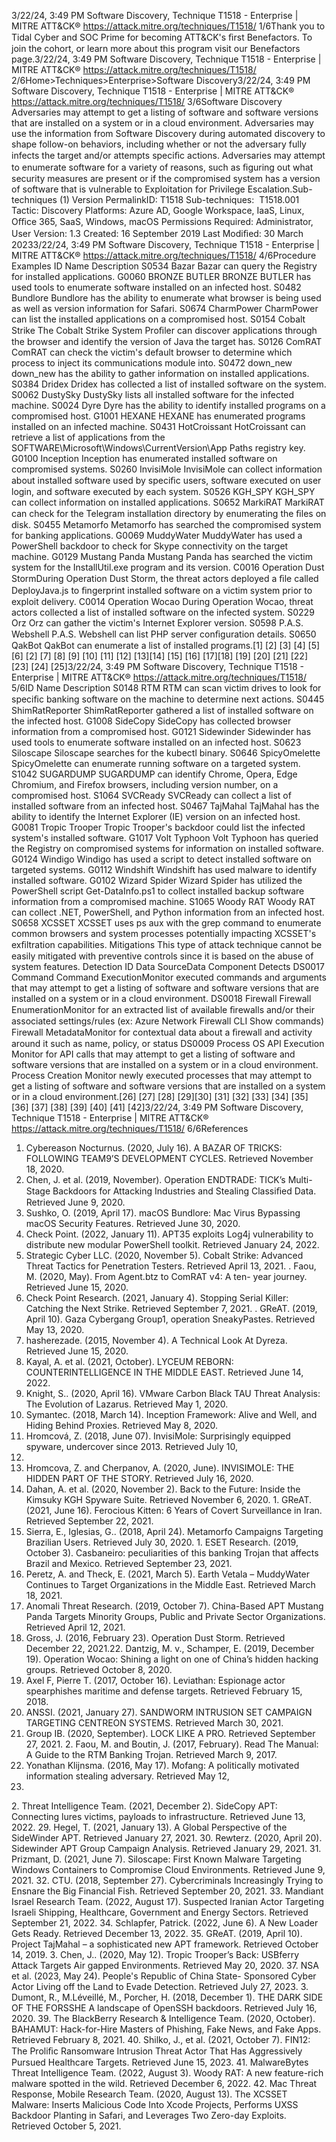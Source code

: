 3/22/24, 3:49 PM Software Discovery, Technique T1518 - Enterprise | MITRE ATT&CK®
https://attack.mitre.org/techniques/T1518/ 1/6Thank you to Tidal Cyber and SOC Prime for becoming ATT&CK's ﬁrst Benefactors. To join the cohort, or learn more about this program visit our
Benefactors page.3/22/24, 3:49 PM Software Discovery, Technique T1518 - Enterprise | MITRE ATT&CK®
https://attack.mitre.org/techniques/T1518/ 2/6Home>Techniques>Enterprise>Software Discovery3/22/24, 3:49 PM Software Discovery, Technique T1518 - Enterprise | MITRE ATT&CK®
https://attack.mitre.org/techniques/T1518/ 3/6Software Discovery
Adversaries may attempt to get a listing of software and software versions that are installed on a system or in a cloud environment.
Adversaries may use the information from Software Discovery during automated discovery to shape follow-on behaviors, including whether
or not the adversary fully infects the target and/or attempts speciﬁc actions.
Adversaries may attempt to enumerate software for a variety of reasons, such as ﬁguring out what security measures are present or if the
compromised system has a version of software that is vulnerable to Exploitation for Privilege Escalation.Sub-techniques (1)
Version PermalinkID: T1518
Sub-techniques:  T1518.001
 
Tactic: Discovery
 
Platforms: Azure AD, Google Workspace, IaaS, Linux, Oﬃce 365, SaaS, Windows, macOS
 
Permissions Required: Administrator, User
Version: 1.3
Created: 16 September 2019
Last Modiﬁed: 30 March 20233/22/24, 3:49 PM Software Discovery, Technique T1518 - Enterprise | MITRE ATT&CK®
https://attack.mitre.org/techniques/T1518/ 4/6Procedure Examples
ID Name Description
S0534 Bazar Bazar can query the Registry for installed applications.
G0060 BRONZE BUTLER BRONZE BUTLER has used tools to enumerate software installed on an infected host.
S0482 Bundlore Bundlore has the ability to enumerate what browser is being used as well as version information for
Safari.
S0674 CharmPower CharmPower can list the installed applications on a compromised host.
S0154 Cobalt Strike The Cobalt Strike System Proﬁler can discover applications through the browser and identify the
version of Java the target has.
S0126 ComRAT ComRAT can check the victim's default browser to determine which process to inject its
communications module into.
S0472 down\_new down\_new has the ability to gather information on installed applications.
S0384 Dridex Dridex has collected a list of installed software on the system.
S0062 DustySky DustySky lists all installed software for the infected machine.
S0024 Dyre Dyre has the ability to identify installed programs on a compromised host.
G1001 HEXANE HEXANE has enumerated programs installed on an infected machine.
S0431 HotCroissant HotCroissant can retrieve a list of applications from the
SOFTWARE\Microsoft\Windows\CurrentVersion\App Paths registry key.
G0100 Inception Inception has enumerated installed software on compromised systems.
S0260 InvisiMole InvisiMole can collect information about installed software used by speciﬁc users, software executed
on user login, and software executed by each system.
S0526 KGH\_SPY KGH\_SPY can collect information on installed applications.
S0652 MarkiRAT MarkiRAT can check for the Telegram installation directory by enumerating the ﬁles on disk.
S0455 Metamorfo Metamorfo has searched the compromised system for banking applications.
G0069 MuddyWater MuddyWater has used a PowerShell backdoor to check for Skype connectivity on the target machine.
G0129 Mustang Panda Mustang Panda has searched the victim system for the InstallUtil.exe program and its version.
C0016 Operation Dust
StormDuring Operation Dust Storm, the threat actors deployed a ﬁle called DeployJava.js to ﬁngerprint
installed software on a victim system prior to exploit delivery.
C0014 Operation Wocao During Operation Wocao, threat actors collected a list of installed software on the infected system.
S0229 Orz Orz can gather the victim's Internet Explorer version.
S0598 P.A.S. Webshell P.A.S. Webshell can list PHP server conﬁguration details.
S0650 QakBot QakBot can enumerate a list of installed programs.[1]
[2]
[3]
[4]
[5]
[6]
[2]
[7]
[8]
[9]
[10]
[11]
[12]
[13][14]
[15]
[16]
[17][18]
[19]
[20]
[21]
[22]
[23]
[24]
[25]3/22/24, 3:49 PM Software Discovery, Technique T1518 - Enterprise | MITRE ATT&CK®
https://attack.mitre.org/techniques/T1518/ 5/6ID Name Description
S0148 RTM RTM can scan victim drives to look for speciﬁc banking software on the machine to determine next
actions.
S0445 ShimRatReporter ShimRatReporter gathered a list of installed software on the infected host.
G1008 SideCopy SideCopy has collected browser information from a compromised host.
G0121 Sidewinder Sidewinder has used tools to enumerate software installed on an infected host.
S0623 Siloscape Siloscape searches for the kubectl binary.
S0646 SpicyOmelette SpicyOmelette can enumerate running software on a targeted system.
S1042 SUGARDUMP SUGARDUMP can identify Chrome, Opera, Edge Chromium, and Firefox browsers, including version
number, on a compromised host.
S1064 SVCReady SVCReady can collect a list of installed software from an infected host.
S0467 TajMahal TajMahal has the ability to identify the Internet Explorer (IE) version on an infected host.
G0081 Tropic Trooper Tropic Trooper's backdoor could list the infected system's installed software.
G1017 Volt Typhoon Volt Typhoon has queried the Registry on compromised systems for information on installed software.
G0124 Windigo Windigo has used a script to detect installed software on targeted systems.
G0112 Windshift Windshift has used malware to identify installed software.
G0102 Wizard Spider Wizard Spider has utilized the PowerShell script Get-DataInfo.ps1 to collect installed backup
software information from a compromised machine.
S1065 Woody RAT Woody RAT can collect .NET, PowerShell, and Python information from an infected host.
S0658 XCSSET XCSSET uses ps aux with the grep command to enumerate common browsers and system
processes potentially impacting XCSSET's exﬁltration capabilities.
Mitigations
This type of attack technique cannot be easily mitigated with preventive controls since it is based on the abuse of system features.
Detection
ID Data SourceData Component Detects
DS0017 Command Command
ExecutionMonitor executed commands and arguments that may attempt to get a listing of software
and software versions that are installed on a system or in a cloud environment.
DS0018 Firewall Firewall
EnumerationMonitor for an extracted list of available ﬁrewalls and/or their associated settings/rules (ex:
Azure Network Firewall CLI Show commands)
Firewall
MetadataMonitor for contextual data about a ﬁrewall and activity around it such as name, policy, or
status
DS0009 Process OS API Execution Monitor for API calls that may attempt to get a listing of software and software versions
that are installed on a system or in a cloud environment.
Process Creation Monitor newly executed processes that may attempt to get a listing of software and
software versions that are installed on a system or in a cloud environment.[26]
[27]
[28]
[29][30]
[31]
[32]
[33]
[34]
[35]
[36]
[37]
[38]
[39]
[40]
[41]
[42]3/22/24, 3:49 PM Software Discovery, Technique T1518 - Enterprise | MITRE ATT&CK®
https://attack.mitre.org/techniques/T1518/ 6/6References
1. Cybereason Nocturnus. (2020, July 16). A BAZAR OF TRICKS:
FOLLOWING TEAM9’S DEVELOPMENT CYCLES. Retrieved
November 18, 2020.
2. Chen, J. et al. (2019, November). Operation ENDTRADE: TICK’s
Multi-Stage Backdoors for Attacking Industries and Stealing
Classiﬁed Data. Retrieved June 9, 2020.
3. Sushko, O. (2019, April 17). macOS Bundlore: Mac Virus
Bypassing macOS Security Features. Retrieved June 30, 2020.
4. Check Point. (2022, January 11). APT35 exploits Log4j
vulnerability to distribute new modular PowerShell toolkit.
Retrieved January 24, 2022.
5. Strategic Cyber LLC. (2020, November 5). Cobalt Strike:
Advanced Threat Tactics for Penetration Testers. Retrieved
April 13, 2021.
 . Faou, M. (2020, May). From Agent.btz to ComRAT v4: A ten-
year journey. Retrieved June 15, 2020.
7. Check Point Research. (2021, January 4). Stopping Serial
Killer: Catching the Next Strike. Retrieved September 7, 2021.
 . GReAT. (2019, April 10). Gaza Cybergang Group1, operation
SneakyPastes. Retrieved May 13, 2020.
9. hasherezade. (2015, November 4). A Technical Look At
Dyreza. Retrieved June 15, 2020.
10. Kayal, A. et al. (2021, October). LYCEUM REBORN:
COUNTERINTELLIGENCE IN THE MIDDLE EAST. Retrieved
June 14, 2022.
11. Knight, S.. (2020, April 16). VMware Carbon Black TAU Threat
Analysis: The Evolution of Lazarus. Retrieved May 1, 2020.
12. Symantec. (2018, March 14). Inception Framework: Alive and
Well, and Hiding Behind Proxies. Retrieved May 8, 2020.
13. Hromcová, Z. (2018, June 07). InvisiMole: Surprisingly
equipped spyware, undercover since 2013. Retrieved July 10,
2018.
14. Hromcova, Z. and Cherpanov, A. (2020, June). INVISIMOLE:
THE HIDDEN PART OF THE STORY. Retrieved July 16, 2020.
15. Dahan, A. et al. (2020, November 2). Back to the Future: Inside
the Kimsuky KGH Spyware Suite. Retrieved November 6, 2020.
1 . GReAT. (2021, June 16). Ferocious Kitten: 6 Years of Covert
Surveillance in Iran. Retrieved September 22, 2021.
17. Sierra, E., Iglesias, G.. (2018, April 24). Metamorfo Campaigns
Targeting Brazilian Users. Retrieved July 30, 2020.
1 . ESET Research. (2019, October 3). Casbaneiro: peculiarities of
this banking Trojan that affects Brazil and Mexico. Retrieved
September 23, 2021.
19. Peretz, A. and Theck, E. (2021, March 5). Earth Vetala –
MuddyWater Continues to Target Organizations in the Middle
East. Retrieved March 18, 2021.
20. Anomali Threat Research. (2019, October 7). China-Based APT
Mustang Panda Targets Minority Groups, Public and Private
Sector Organizations. Retrieved April 12, 2021.
21. Gross, J. (2016, February 23). Operation Dust Storm. Retrieved
December 22, 2021.22. Dantzig, M. v., Schamper, E. (2019, December 19). Operation
Wocao: Shining a light on one of China’s hidden hacking
groups. Retrieved October 8, 2020.
23. Axel F, Pierre T. (2017, October 16). Leviathan: Espionage actor
spearphishes maritime and defense targets. Retrieved
February 15, 2018.
24. ANSSI. (2021, January 27). SANDWORM INTRUSION SET
CAMPAIGN TARGETING CENTREON SYSTEMS. Retrieved
March 30, 2021.
25. Group IB. (2020, September). LOCK LIKE A PRO. Retrieved
September 27, 2021.
2 . Faou, M. and Boutin, J. (2017, February). Read The Manual: A
Guide to the RTM Banking Trojan. Retrieved March 9, 2017.
27. Yonathan Klijnsma. (2016, May 17). Mofang: A politically
motivated information stealing adversary. Retrieved May 12,
2020.
2 . Threat Intelligence Team. (2021, December 2). SideCopy APT:
Connecting lures victims, payloads to infrastructure. Retrieved
June 13, 2022.
29. Hegel, T. (2021, January 13). A Global Perspective of the
SideWinder APT. Retrieved January 27, 2021.
30. Rewterz. (2020, April 20). Sidewinder APT Group Campaign
Analysis. Retrieved January 29, 2021.
31. Prizmant, D. (2021, June 7). Siloscape: First Known Malware
Targeting Windows Containers to Compromise Cloud
Environments. Retrieved June 9, 2021.
32. CTU. (2018, September 27). Cybercriminals Increasingly
Trying to Ensnare the Big Financial Fish. Retrieved September
20, 2021.
33. Mandiant Israel Research Team. (2022, August 17). Suspected
Iranian Actor Targeting Israeli Shipping, Healthcare,
Government and Energy Sectors. Retrieved September 21,
2022.
34. Schlapfer, Patrick. (2022, June 6). A New Loader Gets Ready.
Retrieved December 13, 2022.
35. GReAT. (2019, April 10). Project TajMahal – a sophisticated
new APT framework. Retrieved October 14, 2019.
3 . Chen, J.. (2020, May 12). Tropic Trooper’s Back: USBferry
Attack Targets Air gapped Environments. Retrieved May 20,
2020.
37. NSA et al. (2023, May 24). People's Republic of China State-
Sponsored Cyber Actor Living off the Land to Evade Detection.
Retrieved July 27, 2023.
3 . Dumont, R., M.Léveillé, M., Porcher, H. (2018, December 1).
THE DARK SIDE OF THE FORSSHE A landscape of OpenSSH
backdoors. Retrieved July 16, 2020.
39. The BlackBerry Research & Intelligence Team. (2020, October).
BAHAMUT: Hack-for-Hire Masters of Phishing, Fake News, and
Fake Apps. Retrieved February 8, 2021.
40. Shilko, J., et al. (2021, October 7). FIN12: The Proliﬁc
Ransomware Intrusion Threat Actor That Has Aggressively
Pursued Healthcare Targets. Retrieved June 15, 2023.
41. MalwareBytes Threat Intelligence Team. (2022, August 3).
Woody RAT: A new feature-rich malware spotted in the wild.
Retrieved December 6, 2022.
42. Mac Threat Response, Mobile Research Team. (2020, August
13). The XCSSET Malware: Inserts Malicious Code Into Xcode
Projects, Performs UXSS Backdoor Planting in Safari, and
Leverages Two Zero-day Exploits. Retrieved October 5, 2021.